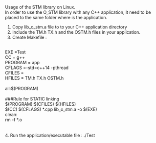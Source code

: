 Usage of the STM library on Linux.<br>
In order to use the O_STM library with any C++ application, it need to be placed to the same folder where is the application.<br>
1. Copy lib_o_stm.a file to to your C++ application directory<br>
2. Include the TM.h TX.h and the OSTM.h files in your application.<br>
3. Create Makefile :<br>
<br>
EXE =Test<br>
CC = g++<br>
PROGRAM = app<br>
CFLAGS =-std=c++14 -pthread <br>
CFILES = <YOUR  CPP  FILES><br>
HFILES = TM.h TX.h OSTM.h <YOUR HEADER FILES><br>
<br>
all:$(PROGRAM)<br>
<br>
###Rule for STATIC linking<br>
$(PROGRAM):$(CFILES) $(HFILES)<br>
	$(CC) $(CFLAGS) *.cpp lib_o_stm.a  -o $(EXE)<br>
clean:<br>
	rm -f *.o<br><br>
<br>
4. Run the application/executable file : ./Test<br>

